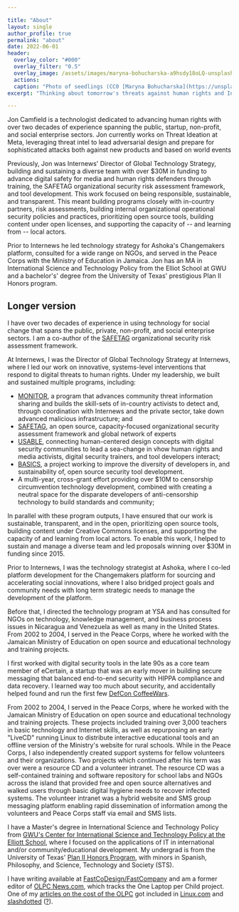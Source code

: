 ```yaml
---

title: "About"
layout: single
author_profile: true
permalink: "about"
date: 2022-06-01
header:
  overlay_color: "#000"
  overlay_filter: "0.5"
  overlay_image: /assets/images/maryna-bohucharska-a9hsdy18oLQ-unsplash-glitched.png
  actions:
  caption: "Photo of seedlings (CC0 [Maryna Bohucharska](https://unsplash.com/@bohucharska) / Unsplash) filtered with [Glimpse](https://glimpse-editor.org/)"
excerpt: "Thinking about tomorrow's threats against human rights and Internet Freedom. Frustrated Optimist, gardener, salsa dancer, cook, husband, dad, embarrassed Texan. Opinions here are my own. he/they"

---
```


Jon Camfield is a technologist dedicated to advancing human rights with over two decades of experience spanning the public, startup, non-profit, and social enterprise sectors. Jon currently works on Threat Ideation at Meta, leveraging threat intel to lead adversarial design and prepare for sophisticated attacks both against new products and based on world events

Previously, Jon was Internews' Director of Global Technology Strategy, building and sustaining a diverse team with over $30M in funding to advance digital safety for media and human rights defenders through training, the SAFETAG organizational security risk assessment framework, and tool development. This work focused on being responsible, sustainable, and transparent. This meant building programs closely with in-country partners, risk assessments, building internal organizational operational security policies and practices, prioritizing open source tools, building content under open licenses, and supporting the capacity of -- and learning from -- local actors.

Prior to Internews he led technology strategy for Ashoka's Changemakers platform, consulted for a wide range on NGOs, and served in the Peace Corps with the Ministry of Education in Jamaica. Jon has an MA in International Science and Technology Policy from the Elliot School at GWU and a bachelor's' degree from the University of Texas' prestigious Plan II Honors program.


## Longer version

I have over two decades of experience in using technology for social change that spans the public, private, non-profit, and social enterprise sectors. I am a co-author of the [SAFETAG](https://safetag.org) organizational security risk assessment framework.

At Internews, I was the Director of Global Technology Strategy at Internews, where I led our work on innovative, systems-level interventions that respond to digital threats to human rights. Under my leadership, we built and sustained multiple programs, including:

* [MONITOR](https://internews.org/areas-of-expertise/global-tech/global-tech-projects/global-tech-monitor/), a program that advances community threat information sharing and builds the skill-sets of in-country activists to detect and, through coordination with Internews and the private sector, take down advanced malicious infrastructure; and
* [SAFETAG](https://SAFETAG.org), an open source, capacity-focused organizational security assessment framework and global network of experts
* [USABLE](https://USABLE.tools), connecting human-centered design concepts with digital security communities to lead a sea-change in vhow human rights and media activists, digital security trainers, and tool developers interact;
* [BASICS](https://internews.org/areas-of-expertise/global-tech/global-tech-projects/basics/), a project working to improve the diversity of developers in, and sustainability of, open source security tool development.
* A multi-year, cross-grant effort providing over $10M to censorship circumvention technology development, combined with creating a neutral space for the disparate developers of anti-censorship technology to build standards and community;

In parallel with these program outputs, I have ensured that our work is sustainable, transparent, and in the open, prioritizing open source tools, building content under Creative Commons licenses, and supporting the capacity of and learning from local actors. To enable this work, I helped to sustain and manage a diverse team and led proposals winning over $30M in funding since 2015.

Prior to Internews, I was the technology strategist at Ashoka, where I co-led platform development for the Changemakers platform for sourcing and accelerating social innovations, where I also  bridged project goals and community needs with long term strategic needs to manage the development of the platform.

Before that, I directed the technology program at YSA and has consulted for NGOs on technology, knowledge management, and business process issues in Nicaragua and Venezuela as well as many in the United States. From 2002 to 2004, I served in the Peace Corps, where he worked with the Jamaican Ministry of Education on open source and educational technology and training projects.

I first worked with digital security tools in the late 90s as a core team member of eCertain, a startup that was an early mover in building secure messaging that balanced end-to-end security with HIPPA compliance and data recovery. I learned way too much about security, and accidentally helped found and run the first few  <a href="http://www.CoffeeWars.org">DefCon CoffeeWars</a>.

From 2002 to 2004, I served in the Peace Corps, where he worked with the Jamaican Ministry of Education on open source and educational technology and training projects.  These projects included training over 3,000 teachers in basic technology and Internet skills, as well as repurposing an early "LiveCD" running Linux to distribute interactive educational tools and an offline version of the Ministry's website for rural schools.  While in the Peace Corps, I also independently created support systems for fellow volunteers and their organizations.  Two projects which continued after his term was over were a resource CD and a volunteer intranet.  The resource CD was a self-contained training and software repository for school labs and NGOs across the island that provided free and open source alternatives and walked users through basic digital hygiene needs to recover infected systems.  The volunteer intranet was a hybrid website and SMS group messaging platform enabling rapid dissemination of information among the volunteers and Peace Corps staff via email and SMS lists.

I have a Master's degree in International Science and Technology Policy from <a href="http://www.gwu.edu/%7Ecistp/" target="_new">GWU's Center for International Science and Technology Policy at the Elliott School</a>, where I focused on the applications of IT in international and/or community/educational development. My undergrad is from the University of Texas' <a href="http://www.utexas.edu/cola/plan2/" target="_new">Plan II Honors Program</a>, with minors in Spanish, Philosophy, and Science, Technology and Society (STS).

I have writing available at <a href="https://www.fastcompany.com/search?searchkey=%22Jon%20Camfield%22">FastCoDesign/FastCompany</a> and am a former editor of <a href="http://www.olpcnews.com/" target="_blank">OLPC News.com</a>, which tracks the One Laptop per Child project.  One of my <a href="http://www.olpcnews.com/sales_talk/price/the_real_cost_of_the.html" target="_blank">articles on the cost of the OLPC</a> got included in <a href="http://www.linux.com/articles/58805" target="_blank">Linux.com</a> and
<a href="http://hardware.slashdot.org/article.pl?sid=06/12/08/2217257" target="_blank">slashdotted</a> (<a href="http://en.wikipedia.org/wiki/Slashdotted">?</a>).
